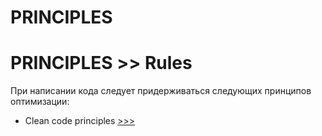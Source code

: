 # PRINCIPLES

# PRINCIPLES >> Rules
При написании кода следует придерживаться следующих принципов оптимизации:
- Clean code principles [>>>](./principles__clean-code.md)